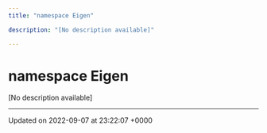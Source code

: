 ```yaml
---
title: "namespace Eigen"

description: "[No description available]"

---
```


# namespace Eigen

[No description available]






-------------------------------

Updated on 2022-09-07 at 23:22:07 +0000